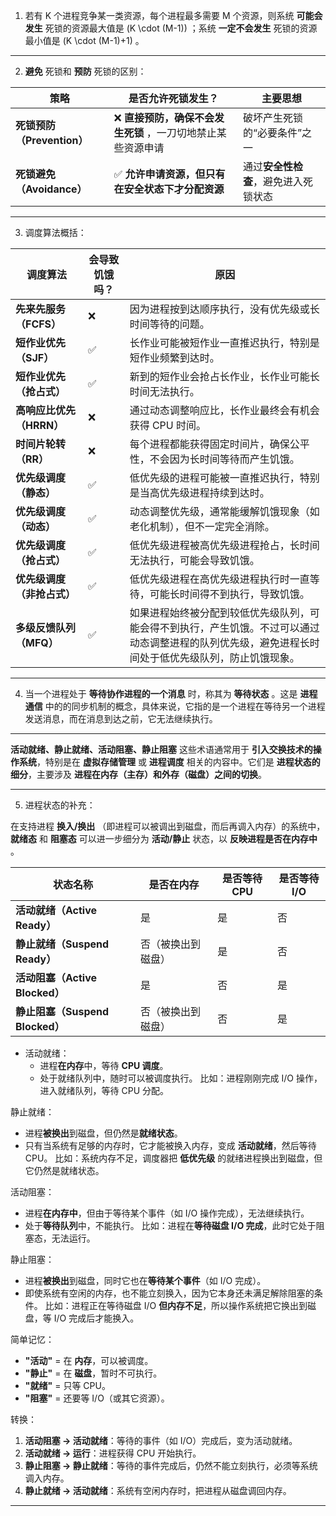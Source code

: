 1. 若有 K 个进程竞争某一类资源，每个进程最多需要 M 个资源，则系统 **可能会发生** 死锁的资源最大值是 \(K \cdot (M-1)\) ；系统 **一定不会发生** 死锁的资源最小值是 \(K \cdot (M-1)+1\) 。

---

2. **避免** 死锁和 **预防** 死锁的区别：

| **策略**                   | **是否允许死锁发生？**                                      | **主要思想**                         |
| -------------------------- | ----------------------------------------------------------- | ------------------------------------ |
| **死锁预防（Prevention）** | ❌ **直接预防，确保不会发生死锁** ，一刀切地禁止某些资源申请 | 破坏产生死锁的“必要条件”之一         |
| **死锁避免（Avoidance）**  | ✅ **允许申请资源，但只有在安全状态下才分配资源**            | 通过**安全性检查**，避免进入死锁状态 |

---

3. 调度算法概括：

| **调度算法**               | **会导致饥饿吗？** | **原因**                                                                                                                                             |
| -------------------------- | ------------------ | ---------------------------------------------------------------------------------------------------------------------------------------------------- |
| **先来先服务（FCFS）**     | ❌                  | 因为进程按到达顺序执行，没有优先级或长时间等待的问题。                                                                                               |
| **短作业优先（SJF）**      | ✅                  | 长作业可能被短作业一直推迟执行，特别是短作业频繁到达时。                                                                                             |
| **短作业优先（抢占式）**   | ✅                  | 新到的短作业会抢占长作业，长作业可能长时间无法执行。                                                                                                 |
| **高响应比优先（HRRN）**   | ❌                  | 通过动态调整响应比，长作业最终会有机会获得 CPU 时间。                                                                                                |
| **时间片轮转（RR）**       | ❌                  | 每个进程都能获得固定时间片，确保公平性，不会因为长时间等待而产生饥饿。                                                                               |
| **优先级调度（静态）**     | ✅                  | 低优先级的进程可能被一直推迟执行，特别是当高优先级进程持续到达时。                                                                                   |
| **优先级调度（动态）**     | ✅                  | 动态调整优先级，通常能缓解饥饿现象（如老化机制），但不一定完全消除。                                                                                 |
| **优先级调度（抢占式）**   | ✅                  | 低优先级进程被高优先级进程抢占，长时间无法执行，可能会导致饥饿。                                                                                     |
| **优先级调度（非抢占式）** | ✅                  | 低优先级进程在高优先级进程执行时一直等待，可能长时间得不到执行，导致饥饿。                                                                           |
| **多级反馈队列（MFQ）**    | ✅                  | 如果进程始终被分配到较低优先级队列，可能会得不到执行，产生饥饿。不过可以通过动态调整进程的队列优先级，避免进程长时间处于低优先级队列，防止饥饿现象。 |

---

4. 当一个进程处于 **等待协作进程的一个消息** 时，称其为 **等待状态** 。这是 **进程通信** 中的的同步机制的概念，具体来说，它指的是一个进程在等待另一个进程发送消息，而在消息到达之前，它无法继续执行。

---

**活动就绪、静止就绪、活动阻塞、静止阻塞** 这些术语通常用于 **引入交换技术的操作系统**，特别是在 **虚拟存储管理** 或 **进程调度** 相关的内容中。它们是 **进程状态的细分**，主要涉及 **进程在内存（主存）和外存（磁盘）之间的切换**。  

---

5. 进程状态的补充：

在支持进程 **换入/换出** （即进程可以被调出到磁盘，而后再调入内存）的系统中， **就绪态** 和 **阻塞态** 可以进一步细分为 **活动/静止** 状态，以 **反映进程是否在内存中** 。

| **状态名称**                    | **是否在内存**     | **是否等待 CPU** | **是否等待 I/O** |
| ------------------------------- | ------------------ | ---------------- | ---------------- |
| **活动就绪（Active Ready）**    | 是                 | 是               | 否               |
| **静止就绪（Suspend Ready）**   | 否（被换出到磁盘） | 是               | 否               |
| **活动阻塞（Active Blocked）**  | 是                 | 否               | 是               |
| **静止阻塞（Suspend Blocked）** | 否（被换出到磁盘） | 否               | 是               |

- 活动就绪：
   - 进程**在内存**中，等待 **CPU 调度**。
   - 处于就绪队列中，随时可以被调度执行。
比如：进程刚刚完成 I/O 操作，进入就绪队列，等待 CPU 分配。

静止就绪：
  - 进程**被换出**到磁盘，但仍然是**就绪状态**。
  - 只有当系统有足够的内存时，它才能被换入内存，变成 **活动就绪**，然后等待 CPU。
比如：系统内存不足，调度器把 **低优先级** 的就绪进程换出到磁盘，但它仍然是就绪状态。

活动阻塞：
  - 进程**在内存中**，但由于等待某个事件（如 I/O 操作完成），无法继续执行。
  - 处于**等待队列**中，不能执行。
比如：进程在**等待磁盘 I/O 完成**，此时它处于阻塞态，无法运行。

静止阻塞：
  - 进程**被换出**到磁盘，同时它也在**等待某个事件**（如 I/O 完成）。
  - 即使系统有空闲的内存，也不能立刻换入，因为它本身还未满足解除阻塞的条件。
比如：进程正在等待磁盘 I/O **但内存不足**，所以操作系统把它换出到磁盘，等 I/O 完成后才能换入。

简单记忆：
- **"活动"** = 在 **内存**，可以被调度。
- **"静止"** = 在 **磁盘**，暂时不可执行。
- **"就绪"** = 只等 CPU。
- **"阻塞"** = 还要等 I/O（或其它资源）。

转换：
1. **活动阻塞 → 活动就绪**：等待的事件（如 I/O）完成后，变为活动就绪。
2. **活动就绪 → 运行**：进程获得 CPU 开始执行。
3. **静止阻塞 → 静止就绪**：等待的事件完成后，仍然不能立刻执行，必须等系统调入内存。
4. **静止就绪 → 活动就绪**：系统有空闲内存时，把进程从磁盘调回内存。

---









